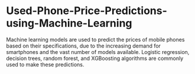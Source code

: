# Used-Phone-Price-Predictions-using-Machine-Learning
Machine learning models are used to predict the prices of mobile phones based on their specifications, due to the increasing demand for smartphones and the vast number of models available. Logistic regression, decision trees, random forest, and XGBoosting algorithms are commonly used to make these predictions.
